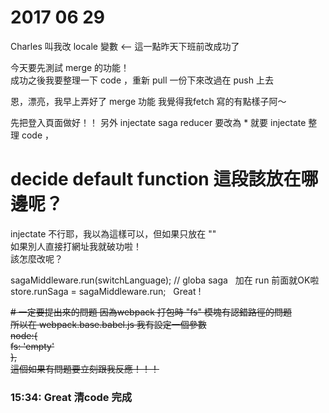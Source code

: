 # 2017 06 29

Charles 叫我改 locale 變數 <-- 這一點昨天下班前改成功了

今天要先測試 merge 的功能！  
成功之後我要整理一下 code  ，重新 pull 一份下來改過在 push 上去  

恩，漂亮，我早上弄好了 merge 功能
我覺得我fetch 寫的有點樣子阿～


先把登入頁面做好！！
另外 injectate saga reducer 要改為 * 就要 injectate
整理 code ， 

# decide default function 這段該放在哪邊呢？

injectate 不行耶，我以為這樣可以，但如果只放在 "\"  
如果別人直接打網址我就破功啦！  
該怎麼改呢？  

sagaMiddleware.run(switchLanguage); // globa saga   加在  run 前面就OK啦  
store.runSaga = sagaMiddleware.run;  
Great !  


 ~~# 一定要提出來的問題 
因為webpack 打包時 "fs" 模塊有認錯路徑的問題  
所以在 webpack.base.babel.js 我有設定一個參數  
  node:{  
    fs: 'empty'  
  },  
這個如果有問題要立刻跟我反應！！！~~
  
### 15:34: Great 清code 完成
